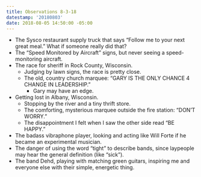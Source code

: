 ```yaml
---
title: Observations 8-3-18
datestamp: '20180803'
date: 2018-08-05 14:50:00 -05:00
---
```


- The Sysco restaurant supply truck that says “Follow me to your next great meal.” What if someone really did that?
- The “Speed Monitored by Aircraft” signs, but never seeing a speed-monitoring aircraft.
- The race for sheriff in Rock County, Wisconsin.
	- Judging by lawn signs, the race is pretty close.
	- The old, country church marquee: “GARY IS THE ONLY CHANCE 4 CHANGE IN LEADERSHIP.”
		- Gary may have an edge.
- Getting lost in Albany, Wisconsin.
	- Stopping by the river and a tiny thrift store.
	- The comforting, mysterious marquee outside the fire station: “DON’T WORRY.”
	- The disappointment I felt when I saw the other side read “BE HAPPY.”
- The badass vibraphone player, looking and acting like Will Forte if he became an experimental musician.
- The danger of using the word “tight” to describe bands, since laypeople may hear the general definition (like “sick”).
- The band Dehd, playing with matching green guitars, inspiring me and everyone else with their simple, energetic thing.
